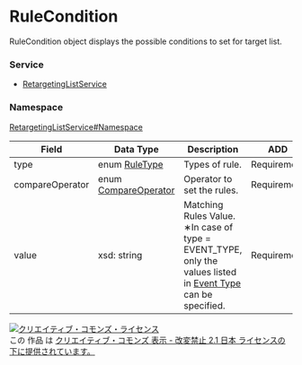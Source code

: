 # RuleCondition
RuleCondition object displays the possible conditions to set for target list.
### Service
+ [RetargetingListService](../../services/RetargetingListService.md)

### Namespace
[RetargetingListService#Namespace](../../services/RetargetingListService.md#namespace)

| Field | Data Type | Description | ADD | SET | REMOVE | 
|---|---|---|---|---|---|
| type| enum <a href="./RuleType.md">RuleType</a>| Types of rule.| Requirement | Requirement | Ignore |
| compareOperator| enum <a href="./CompareOperator.md">CompareOperator</a>| Operator to set the rules.| Requirement | Requirement | Ignore |
| value| xsd: string| Matching Rules Value.<br>&lowast;In case of type = EVENT_TYPE, only the values listed in <a href="/docs/en/api_reference/appendix/eventtypes.md">Event Type</a> can be specified. | Requirement | Requirement | Ignore |

<a rel="license" href="http://creativecommons.org/licenses/by-nd/2.1/jp/"><img alt="クリエイティブ・コモンズ・ライセンス" style="border-width:0" src="https://i.creativecommons.org/l/by-nd/2.1/jp/88x31.png" /></a><br />この 作品 は <a rel="license" href="http://creativecommons.org/licenses/by-nd/2.1/jp/">クリエイティブ・コモンズ 表示 - 改変禁止 2.1 日本 ライセンスの下に提供されています。</a>
